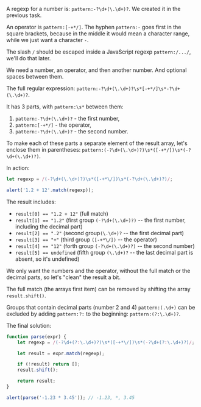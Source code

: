 A regexp for a number is: `pattern:-?\d+(\.\d+)?`. We created it in the previous task.

An operator is `pattern:[-+*/]`. The hyphen `pattern:-` goes first in the square brackets, because in the middle it would mean a character range, while we just want a character `-`.

The slash `/` should be escaped inside a JavaScript regexp `pattern:/.../`, we'll do that later.

We need a number, an operator, and then another number. And optional spaces between them.

The full regular expression: `pattern:-?\d+(\.\d+)?\s*[-+*/]\s*-?\d+(\.\d+)?`.

It has 3 parts, with `pattern:\s*` between them:

1. `pattern:-?\d+(\.\d+)?` - the first number,
1. `pattern:[-+*/]` - the operator,
1. `pattern:-?\d+(\.\d+)?` - the second number.

To make each of these parts a separate element of the result array, let's enclose them in parentheses: `pattern:(-?\d+(\.\d+)?)\s*([-+*/])\s*(-?\d+(\.\d+)?)`.

In action:

```js run
let regexp = /(-?\d+(\.\d+)?)\s*([-+*\/])\s*(-?\d+(\.\d+)?)/;

alert('1.2 + 12'.match(regexp));
```

The result includes:

-   `result[0] == "1.2 + 12"` (full match)
-   `result[1] == "1.2"` (first group `(-?\d+(\.\d+)?)` -- the first number, including the decimal part)
-   `result[2] == ".2"` (second group`(\.\d+)?` -- the first decimal part)
-   `result[3] == "+"` (third group `([-+*\/])` -- the operator)
-   `result[4] == "12"` (forth group `(-?\d+(\.\d+)?)` -- the second number)
-   `result[5] == undefined` (fifth group `(\.\d+)?` -- the last decimal part is absent, so it's undefined)

We only want the numbers and the operator, without the full match or the decimal parts, so let's "clean" the result a bit.

The full match (the arrays first item) can be removed by shifting the array `result.shift()`.

Groups that contain decimal parts (number 2 and 4) `pattern:(.\d+)` can be excluded by adding `pattern:?:` to the beginning: `pattern:(?:\.\d+)?`.

The final solution:

```js run
function parse(expr) {
    let regexp = /(-?\d+(?:\.\d+)?)\s*([-+*\/])\s*(-?\d+(?:\.\d+)?)/;

    let result = expr.match(regexp);

    if (!result) return [];
    result.shift();

    return result;
}

alert(parse('-1.23 * 3.45')); // -1.23, *, 3.45
```
